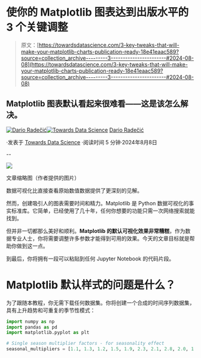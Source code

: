 # 使你的 Matplotlib 图表达到出版水平的 3 个关键调整

> 原文：[https://towardsdatascience.com/3-key-tweaks-that-will-make-your-matplotlib-charts-publication-ready-18e41eaac589?source=collection_archive---------3-----------------------#2024-08-08](https://towardsdatascience.com/3-key-tweaks-that-will-make-your-matplotlib-charts-publication-ready-18e41eaac589?source=collection_archive---------3-----------------------#2024-08-08)

## Matplotlib 图表默认看起来很难看——这是该怎么解决。

[](https://medium.com/@radecicdario?source=post_page---byline--18e41eaac589--------------------------------)[![Dario Radečić](../Images/41882a3b30bab9da43d66a59f1df366b.png)](https://medium.com/@radecicdario?source=post_page---byline--18e41eaac589--------------------------------)[](https://towardsdatascience.com/?source=post_page---byline--18e41eaac589--------------------------------)[![Towards Data Science](../Images/a6ff2676ffcc0c7aad8aaf1d79379785.png)](https://towardsdatascience.com/?source=post_page---byline--18e41eaac589--------------------------------) [Dario Radečić](https://medium.com/@radecicdario?source=post_page---byline--18e41eaac589--------------------------------)

·发表于 [Towards Data Science](https://towardsdatascience.com/?source=post_page---byline--18e41eaac589--------------------------------) ·阅读时间 5 分钟·2024年8月8日

--

![](../Images/4800e476202ff22aec05ee97f5e4d5c2.png)

文章缩略图（作者提供的图片）

数据可视化比直接查看原始数值数据提供了更深刻的见解。

然而，创建吸引人的图表需要时间和精力。Matplotlib 是 Python 数据可视化的事实标准库。它简单，已经使用了几十年，任何你想要的功能只需一次网络搜索就能找到。

但并非一切都那么美好和顺利。**Matplotlib 的默认可视化效果非常糟糕**，作为数据专业人士，你将需要调整许多参数才能得到可用的效果。今天的文章目标就是帮助你做到这一点。

到最后，你将拥有一段可以粘贴到任何 Jupyter Notebook 的代码片段。

# Matplotlib 默认样式的问题是什么？

为了跟随本教程，你无需下载任何数据集。你将创建一个合成的时间序列数据集，具有上升趋势和可重复的季节性模式：

```py
import numpy as np
import pandas as pd
import matplotlib.pyplot as plt

# Single season multiplier factors - for seasonality effect
seasonal_multipliers = [1.1, 1.3, 1.2, 1.5, 1.9, 2.3, 2.1, 2.8, 2.0, 1.7, 1.5, 1.2]…
```
